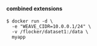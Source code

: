 #### combined extensions

```
$ docker run -d \
  -e "WEAVE_CIDR=10.0.0.1/24" \
  -v /flocker/dataset1:/data \
  myapp
```